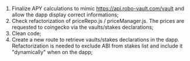 1. Finalize APY calculations to mimic https://api.robo-vault.com/vault and allow the dapp display correct informations;
2. Check refactorization of priceRepo.js / priceManager.js. The prices are requested to coingecko via the vaults/stakes declarations;
3. Clean code;
4. Create a new route to retrieve vaults/stakes declarations in the dapp. Refactorization is needed to exclude ABI from stakes list and include it "dynamically" when on the dapp;
